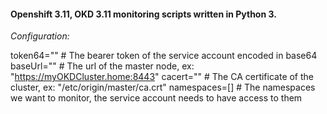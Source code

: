 #### Openshift 3.11, OKD 3.11 monitoring scripts written in Python 3.

*Configuration:*

token64=""  # The bearer token of the service account encoded in base64
baseUrl=""  # The url of the master node, ex: "https://myOKDCluster.home:8443"
cacert="" # The CA certificate of the cluster, ex: "/etc/origin/master/ca.crt"
namespaces=[]  # The namespaces we want to monitor, the service account needs to have access to them

